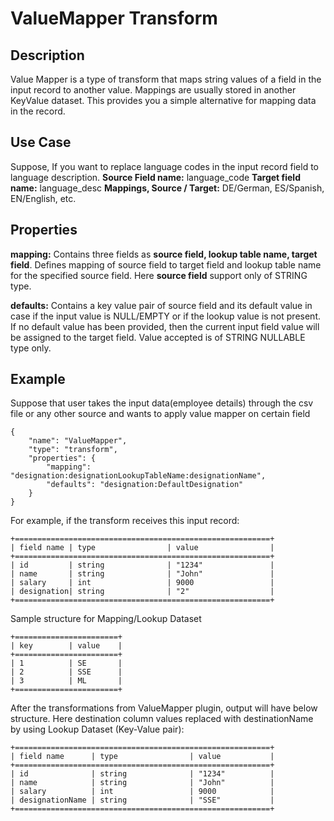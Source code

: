 # ValueMapper Transform


Description
-----------
Value Mapper is a type of transform that maps string values of a field in the input record to another value.
Mappings are usually stored in another KeyValue dataset. This provides you a simple alternative for mapping data in the
record.


Use Case
--------
Suppose, If you want to replace language codes in the input record field to language description.
     **Source Field name:** language_code
     **Target field name:** language_desc
     **Mappings, Source / Target:** DE/German, ES/Spanish, EN/English, etc.



Properties
----------
**mapping:** Contains three fields as **source field, lookup table name, target field**. Defines mapping of source
field to target field and lookup table name for the specified source field. Here **source field** support only of STRING type.

**defaults:** Contains a key value pair of source field and its default value in case if the input value is
NULL/EMPTY or if the lookup value is not present. If no default value has been provided, then the current input field
value will be assigned to the target field. Value accepted is of STRING NULLABLE type only.


Example
-------
Suppose that user takes the input data(employee details) through the csv file or any other source and wants to apply
value mapper on certain field

    {
        "name": "ValueMapper",
        "type": "transform",
        "properties": {
            "mapping": "designation:designationLookupTableName:designationName",
            "defaults": "designation:DefaultDesignation"
        }
    }


For example, if the transform receives this input record:

    +=========================================================+
    | field name | type                | value                |
    +=========================================================+
    | id         | string              | "1234"               |
    | name       | string              | "John"               |
    | salary     | int                 | 9000                 |
    | designation| string              | "2"                  |
    +=========================================================+

Sample structure for Mapping/Lookup Dataset

    +=======================+
    | key        | value    |
    +=======================+
    | 1          | SE       |
    | 2          | SSE      |
    | 3          | ML       |
    +=======================+

After the transformations from ValueMapper plugin, output will have below structure.
Here destination column values replaced with destinationName by using Lookup Dataset (Key-Value pair):

    +=========================================================+
    | field name      | type                | value           |
    +=========================================================+
    | id              | string              | "1234"          |
    | name            | string              | "John"          |
    | salary          | int                 | 9000            |
    | designationName | string              | "SSE"           |
    +=========================================================+

